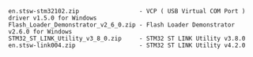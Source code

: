     en.stsw-stm32102.zip                 - VCP ( USB Virtual COM Port ) driver v1.5.0 for Windows
    Flash_Loader_Demonstrator_v2_6_0.zip - Flash Loader Demonstrator v2.6.0 for Windows
    STM32_ST_LINK_Utility_v3_8_0.zip     - STM32 ST LINK Utility v3.8.0
    en.stsw-link004.zip                  - STM32 ST LINK Utility v4.2.0
    
